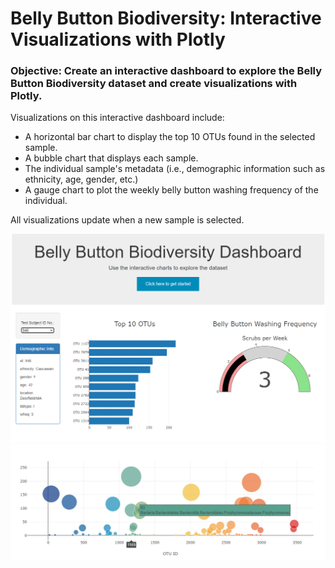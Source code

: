 # Belly Button Biodiversity: Interactive Visualizations with Plotly


### Objective:  Create an interactive dashboard to explore the Belly Button Biodiversity dataset and create visualizations with Plotly.

Visualizations on this interactive dashboard include:  
* A horizontal bar chart to display the top 10 OTUs found in the selected sample.
* A bubble chart that displays each sample.
* The individual sample's metadata (i.e., demographic information such as ethnicity, age, gender, etc.)
* A gauge chart to plot the weekly belly button washing frequency of the individual.

All visualizations update when a new sample is selected.

![SS1](https://github.com/bking3372/Belly-Button-Biodiversity/blob/master/images/BBD_SS1.PNG)
![SS2](https://github.com/bking3372/Belly-Button-Biodiversity/blob/master/images/BBD_SS3.PNG)

